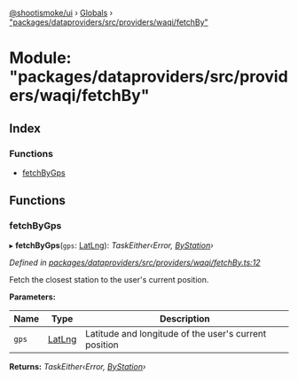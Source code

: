 [@shootismoke/ui](../README.md) › [Globals](../globals.md) › ["packages/dataproviders/src/providers/waqi/fetchBy"](_packages_dataproviders_src_providers_waqi_fetchby_.md)

# Module: "packages/dataproviders/src/providers/waqi/fetchBy"

## Index

### Functions

* [fetchByGps](_packages_dataproviders_src_providers_waqi_fetchby_.md#fetchbygps)

## Functions

###  fetchByGps

▸ **fetchByGps**(`gps`: [LatLng](../interfaces/_packages_dataproviders_src_types_.latlng.md)): *TaskEither‹Error, [ByStation](_packages_dataproviders_src_providers_aqicn_validation_.md#bystation)›*

*Defined in [packages/dataproviders/src/providers/waqi/fetchBy.ts:12](https://github.com/shootismoke/common/blob/29c80cb/packages/dataproviders/src/providers/waqi/fetchBy.ts#L12)*

Fetch the closest station to the user's current position.

**Parameters:**

Name | Type | Description |
------ | ------ | ------ |
`gps` | [LatLng](../interfaces/_packages_dataproviders_src_types_.latlng.md) | Latitude and longitude of the user's current position  |

**Returns:** *TaskEither‹Error, [ByStation](_packages_dataproviders_src_providers_aqicn_validation_.md#bystation)›*
